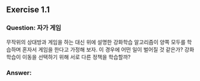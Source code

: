 ## Exercise 1.1

### Question: 자가 게임

무작위의 상대방과 게임을 하는 대신 위에 설명한 강화학습 알고리즘이 양쪽 모두를 학습하며 혼자서 게임을 한다고 가정해 보자. 이 경우에 어떤 일이 벌어질 것 같은가? 강화학습이 이동을 선택하기 위해 서로 다른 정책을 학습할까?

### Answer:

